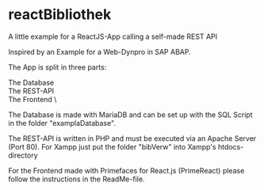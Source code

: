 # reactBibliothek
A little example for a ReactJS-App calling a self-made REST API

Inspired by an Example for a Web-Dynpro in SAP ABAP.

The App is split in three parts: 

The Database \
The REST-API \
The Frontend \

The Database is made with MariaDB and can be set up with the SQL Script in the folder "examplaDatabase".

The REST-API is written in PHP and must be executed via an Apache Server (Port 80). For Xampp just put the folder "bibVerw" into Xampp's htdocs-directory

For the Frontend made with Primefaces for React.js (PrimeReact) please follow the instructions in the ReadMe-file. 

